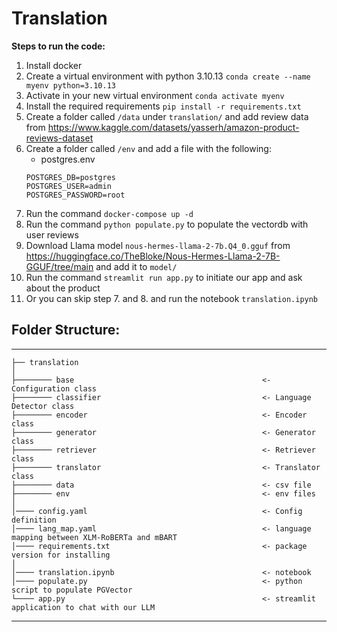 # Translation

**Steps to run the code:**
1. Install docker
2. Create a virtual environment with python 3.10.13
`conda create --name myenv python=3.10.13`
3. Activate in your new virtual environment
`conda activate myenv`
4. Install the required requirements
`pip install -r requirements.txt`
5. Create a folder called `/data` under `translation/` and add review data from https://www.kaggle.com/datasets/yasserh/amazon-product-reviews-dataset
6. Create a folder called `/env` and add a file with the following:
    - postgres.env
    ```
    POSTGRES_DB=postgres
    POSTGRES_USER=admin
    POSTGRES_PASSWORD=root
    ```
6. Run the command `docker-compose up -d`
7. Run the command `python populate.py` to populate the vectordb with user reviews
8. Download Llama model `nous-hermes-llama-2-7b.Q4_0.gguf` from https://huggingface.co/TheBloke/Nous-Hermes-Llama-2-7B-GGUF/tree/main and add it to `model/`
9. Run the command `streamlit run app.py` to initiate our app and ask about the product
10. Or you can skip step 7. and 8. and run the notebook `translation.ipynb` 

## Folder Structure:
------------

    ├── translation
    │
    ├──────── base                                          <- Configuration class
    ├──────── classifier                                    <- Language Detector class
    ├──────── encoder                                       <- Encoder class
    ├──────── generator                                     <- Generator class
    ├──────── retriever                                     <- Retriever class
    ├──────── translator                                    <- Translator class
    ├──────── data                                          <- csv file
    ├──────── env                                           <- env files
    │
    │──── config.yaml                                       <- Config definition
    │──── lang_map.yaml                                     <- language mapping between XLM-RoBERTa and mBART
    │──── requirements.txt                                  <- package version for installing
    │
    │──── translation.ipynb                                 <- notebook
    │──── populate.py                                       <- python script to populate PGVector
    └──── app.py                                            <- streamlit application to chat with our LLM
--------
